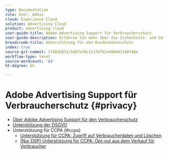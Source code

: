 ```yaml
---
type: Documentation
role: User, Admin
cloud: Experience Cloud
solution: Advertising Cloud
product: advertising cloud
user-guide-title: Adobe Advertising Support für Verbraucherschutz
user-guide-description: Erfahren Sie mehr über die Sicherheits- und Datenschutzkontrollen, die Adobe Advertising bietet, um Werbekunden bei der Einhaltung der Datenschutzgesetze für Verbraucher zu helfen.
breadcrumb-title: Unterstützung für den Kundendatenschutz
index: true
source-git-commit: 17482b831c5db7ef6c211f87b2e408443180746e
workflow-type: tm+mt
source-wordcount: '64'
ht-degree: 6%

---
```



# Adobe Advertising Support für Verbraucherschutz {#privacy}

+ [Über Adobe Advertising Support für den Verbraucherschutz](/help/privacy/home.md)
+ [Unterstützung der DSGVO](/help/privacy/advertising-gdpr.md)
+ Unterstützung für CCPA {#ccpa}
   + [Unterstützung für CCPA: Zugriff auf Verbraucherdaten und Löschen](/help/privacy/ccpa-access-delete.md)
   + [(Nur DSP) Unterstützung für CCPA: Opt-out aus dem Verkauf für Verbraucher](/help/privacy/ccpa-opt-out-of-sale.md)
